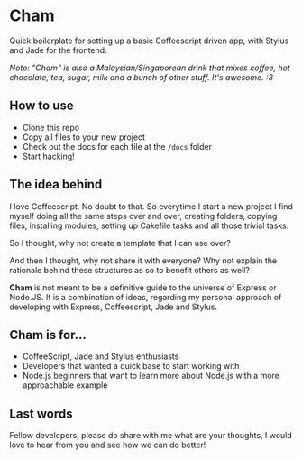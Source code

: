 # Cham
Quick boilerplate for setting up a basic Coffeescript driven app, with Stylus and Jade for the frontend. 

*Note: "Cham" is also a Malaysian/Singaporean drink that mixes coffee, hot chocolate, tea, sugar, milk and a bunch of other stuff. It's awesome. :3*

## How to use
* Clone this repo
* Copy all files to your new project
* Check out the docs for each file at the `/docs` folder
* Start hacking!

## The idea behind
I love Coffeescript. No doubt to that. So everytime I start a new project I find myself doing all the same steps over and over, creating folders, copying files, installing modules, setting up Cakefile tasks and all those trivial tasks. 

So I thought, why not create a template that I can use over? 

And then I thought, why not share it with everyone? Why not explain the rationale behind these structures as so to benefit others as well?

**Cham** is not meant to be a definitive guide to the universe of Express or Node.JS. It is a combination of ideas, regarding my personal approach of developing with Express, Coffeescript,  Jade and Stylus. 

## Cham is for...
* CoffeeScript, Jade and Stylus enthusiasts
* Developers that wanted a quick base to start working with
* Node.js beginners that want to learn more about Node.js with a more approachable example

## Last words
Fellow developers, please do share with me what are your thoughts, I would love to hear from you and see how we can do better!